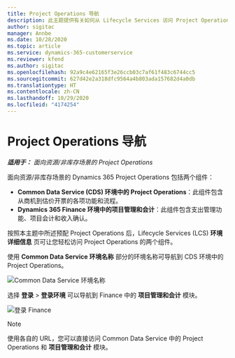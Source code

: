 ```yaml
---
title: Project Operations 导航
description: 此主题提供有关如何从 Lifecycle Services 访问 Project Operations 的信息。
author: sigitac
manager: Annbe
ms.date: 10/28/2020
ms.topic: article
ms.service: dynamics-365-customerservice
ms.reviewer: kfend
ms.author: sigitac
ms.openlocfilehash: 92a9c4e62165f3e26ccb03c7af61f483c6744cc5
ms.sourcegitcommit: 627d42e2a318dfc9564a4b803ada157682d4a0db
ms.translationtype: HT
ms.contentlocale: zh-CN
ms.lasthandoff: 10/29/2020
ms.locfileid: "4174254"
---
```

# <a name="navigate-project-operations"></a>Project Operations 导航

_**适用于：** 面向资源/非库存场景的 Project Operations_

面向资源/非库存场景的 Dynamics 365 Project Operations 包括两个组件： 

 - **Common Data Service (CDS) 环境中的 Project Operations**：此组件包含从商机到估价开票的各项功能和流程。 
 - **Dynamics 365 Finance 环境中的项目管理和会计**：此组件包含支出管理功能、项目会计和收入确认。 

按照本主题中所述预配 Project Operations 后，Lifecycle Services (LCS) **环境详细信息** 页可让您轻松访问 Project Operations 的两个组件。  

使用 **Common Data Service 环境名称** 部分的环境名称可导航到 CDS 环境中的 Project Operations。 

  ![Common Data Service 环境名称](./media/environment-name.PNG)

选择 **登录** > **登录环境** 可以导航到 Finance 中的 **项目管理和会计** 模块。  

   ![登录 Finance](./media/environment-login.PNG)

> [!NOTE]
> 使用各自的 URL，您可以直接访问 Common Data Service 中的 Project Operations 和 **项目管理和会计** 模块。 
